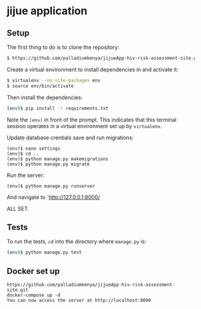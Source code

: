 # jijue application

## Setup

The first thing to do is to clone the repository:

```sh
$ https://github.com/palladiumkenya/jijueApp-hiv-risk-assessment-site.git
```

Create a virtual environment to install dependencies in and activate it:

```sh
$ virtualenv --no-site-packages env
$ source env/bin/activate
```

Then install the dependencies:

```sh
(env)$ pip install -r requirements.txt
```

Note the `(env)` in front of the prompt. This indicates that this terminal
session operates in a virtual environment set up by `virtualenv`.

Update database crentials save and run migrations:

```
(env)$ nano settings
(env)$ cd ..
(env)$ python manage.py makemigrations
(env)$ python manage.py migrate
```

Run the server:

```
(env)$ python manage.py runserver
```

And navigate to `http://127.0.0.1:8000/

ALL SET.

## Tests

To run the tests, `cd` into the directory where `manage.py` is:

```sh
(env)$ python manage.py test
```

## Docker set up

    https://github.com/palladiumkenya/jijueApp-hiv-risk-assessment-site.git
    docker-compose up -d
    You can now access the server at http://localhost:8000
